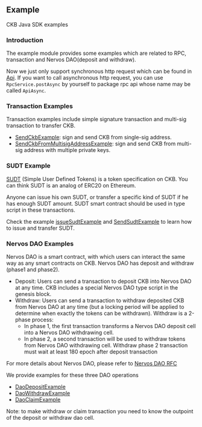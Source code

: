## Example

CKB Java SDK examples

### Introduction

The example module provides some examples which are related to RPC, transaction and Nervos DAO(deposit and withdraw).

Now we just only support synchronous http request which can be found in [Api](..//ckb/src/main/java/org/nervos/ckb/service/Api.java).
If you want to call asynchronous http request, you can use `RpcService.postAsync` by yourself to package rpc api whose name may be called `ApiAsync`.

### Transaction Examples

Transaction examples include simple signature transaction and multi-sig transaction to transfer CKB.

- [SendCkbExample](./src/main/java/org/nervos/ckb/example/SendCkbExample.java): sign and send CKB from single-sig address.
- [SendCkbFromMultisigAddressExample](./src/main/java/org/nervos/ckb/example/SendCkbFromMultisigAddressExample.java): sign and send CKB from multi-sig address with multiple private keys.

### SUDT Example

[SUDT](https://github.com/nervosnetwork/rfcs/blob/master/rfcs/0025-simple-udt/0025-simple-udt.md) (Simple User Defined Tokens) is a token specification on CKB. You can think SUDT is an analog of ERC20 on Ethereum.

Anyone can issue his own SUDT, or transfer a specific kind of SUDT if he has enough SUDT amount. SUDT smart contract should be used in type script in these transactions.

Check the example [issueSudtExample](./src/main/java/org/nervos/ckb/example/issueSudtExample.java) and [SendSudtExample](./src/main/java/org/nervos/ckb/example/SendSudtExample.java) to learn how to issue and transfer SUDT.

### Nervos DAO Examples

Nervos DAO is a smart contract, with which users can interact the same way as any smart contracts on CKB. Nervos DAO has deposit and withdraw (phase1 and phase2).

- Deposit: Users can send a transaction to deposit CKB into Nervos DAO at any time. CKB includes a special Nervos DAO type script in the genesis block.
- Withdraw: Users can send a transaction to withdraw deposited CKB from Nervos DAO at any time (but a locking period will be applied to determine when exactly the tokens can be withdrawn). Withdraw is a 2-phase process:
  - In phase 1, the first transaction transforms a Nervos DAO deposit cell into a Nervos DAO withdrawing cell.
  - In phase 2, a second transaction will be used to withdraw tokens from Nervos DAO withdrawing cell. Withdraw phase 2 transaction must wait at least 180 epoch after deposit transaction

For more details about Nervos DAO, please refer to [Nervos DAO RFC](https://github.com/nervosnetwork/rfcs/blob/master/rfcs/0023-dao-deposit-withdraw/0023-dao-deposit-withdraw.md)

We provide examples for these three DAO operations

- [DaoDepositExample](./src/main/java/org/nervos/ckb/example/DaoDepositExample.java)
- [DaoWithdrawExample](./src/main/java/org/nervos/ckb/example/DaoWithdrawExample.java)
- [DaoClaimExample](./src/main/java/org/nervos/ckb/example/DaoClaimExample.java)

Note: to make withdraw or claim transaction you need to know the outpoint of the deposit or withdraw dao cell.